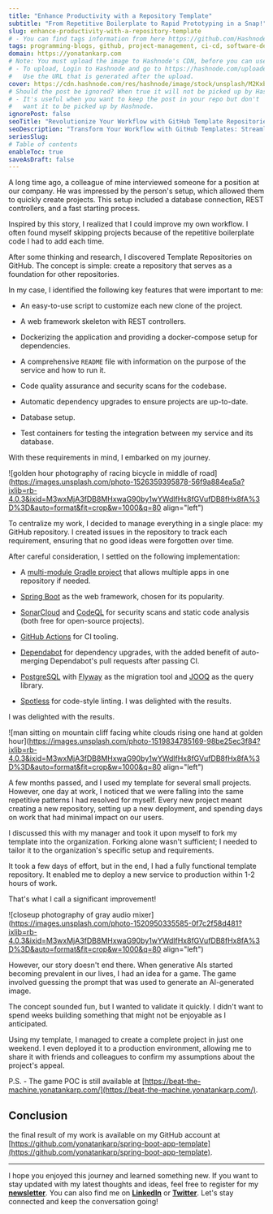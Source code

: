 ```yaml
---
title: "Enhance Productivity with a Repository Template"
subtitle: "From Repetitive Boilerplate to Rapid Prototyping in a Snap!"
slug: enhance-productivity-with-a-repository-template
# - You can find tags information from here https://github.com/Hashnode/support/blob/main/misc/tags.json
tags: programming-blogs, github, project-management, ci-cd, software-development-tools
domain: https://yonatankarp.com
# Note: You must upload the image to Hashnode's CDN, before you can use it here.
# - To upload, Login to Hashnode and go to https://hashnode.com/uploader
#   Use the URL that is generated after the upload.
cover: https://cdn.hashnode.com/res/hashnode/image/stock/unsplash/M2Kxb80gqcc/upload/35dc7cae9ebbacd3bcd2c3047cc867a8.jpeg
# Should the post be ignored? When true it will not be picked up by Hashnode.
# - It's useful when you want to keep the post in your repo but don't
#   want it to be picked up by Hashnode.
ignorePost: false
seoTitle: "Revolutionize Your Workflow with GitHub Template Repositories"
seoDescription: "Transform Your Workflow with GitHub Templates: Streamline project management, automate CI/CD, and boost productivity with versatile repositories"
seriesSlug:
# Table of contents
enableToc: true
saveAsDraft: false
---
```



A long time ago, a colleague of mine interviewed someone for a position at our company. He was impressed by the person's setup, which allowed them to quickly create projects. This setup included a database connection, REST controllers, and a fast starting process.

Inspired by this story, I realized that I could improve my own workflow. I often found myself skipping projects because of the repetitive boilerplate code I had to add each time.

After some thinking and research, I discovered Template Repositories on GitHub. The concept is simple: create a repository that serves as a foundation for other repositories.

In my case, I identified the following key features that were important to me:

* An easy-to-use script to customize each new clone of the project.
    
* A web framework skeleton with REST controllers.
    
* Dockerizing the application and providing a docker-compose setup for dependencies.
    
* A comprehensive `README` file with information on the purpose of the service and how to run it.
    
* Code quality assurance and security scans for the codebase.
    
* Automatic dependency upgrades to ensure projects are up-to-date.
    
* Database setup.
    
* Test containers for testing the integration between my service and its database.
    

With these requirements in mind, I embarked on my journey.

![golden hour photography of racing bicycle in middle of road](https://images.unsplash.com/photo-1526359395878-56f9a884ea5a?ixlib=rb-4.0.3&ixid=M3wxMjA3fDB8MHxwaG90by1wYWdlfHx8fGVufDB8fHx8fA%3D%3D&auto=format&fit=crop&w=1000&q=80 align="left")

To centralize my work, I decided to manage everything in a single place: my GitHub repository. I created issues in the repository to track each requirement, ensuring that no good ideas were forgotten over time.

After careful consideration, I settled on the following implementation:

* A [multi-module Gradle project](https://docs.gradle.org/current/userguide/multi_project_builds.html) that allows multiple apps in one repository if needed.
    
* [Spring Boot](https://spring.io/projects/spring-boot) as the web framework, chosen for its popularity.
    
* [SonarCloud](https://www.sonarsource.com/products/sonarcloud/) and [CodeQL](https://codeql.github.com/) for security scans and static code analysis (both free for open-source projects).
    
* [GitHub Actions](https://github.com/features/actions) for CI tooling.
    
* [Dependabot](https://github.blog/2020-06-01-keep-all-your-packages-up-to-date-with-dependabot/) for dependency upgrades, with the added benefit of auto-merging Dependabot's pull requests after passing CI.
    
* [PostgreSQL](https://www.postgresql.org/) with [Flyway](https://flywaydb.org/) as the migration tool and [JOOQ](https://www.jooq.org/) as the query library.
    
* [Spotless](https://github.com/diffplug/spotless) for code-style linting. I was delighted with the results.
    

I was delighted with the results.

![man sitting on mountain cliff facing white clouds rising one hand at golden hour](https://images.unsplash.com/photo-1519834785169-98be25ec3f84?ixlib=rb-4.0.3&ixid=M3wxMjA3fDB8MHxwaG90by1wYWdlfHx8fGVufDB8fHx8fA%3D%3D&auto=format&fit=crop&w=1000&q=80 align="left")

A few months passed, and I used my template for several small projects. However, one day at work, I noticed that we were falling into the same repetitive patterns I had resolved for myself. Every new project meant creating a new repository, setting up a new deployment, and spending days on work that had minimal impact on our users.

I discussed this with my manager and took it upon myself to fork my template into the organization. Forking alone wasn't sufficient; I needed to tailor it to the organization's specific setup and requirements.

It took a few days of effort, but in the end, I had a fully functional template repository. It enabled me to deploy a new service to production within 1-2 hours of work.

That's what I call a significant improvement!

![closeup photography of gray audio mixer](https://images.unsplash.com/photo-1520950335585-0f7c2f58d481?ixlib=rb-4.0.3&ixid=M3wxMjA3fDB8MHxwaG90by1wYWdlfHx8fGVufDB8fHx8fA%3D%3D&auto=format&fit=crop&w=1000&q=80 align="left")

However, our story doesn't end there. When generative AIs started becoming prevalent in our lives, I had an idea for a game. The game involved guessing the prompt that was used to generate an AI-generated image.

The concept sounded fun, but I wanted to validate it quickly. I didn't want to spend weeks building something that might not be enjoyable as I anticipated.

Using my template, I managed to create a complete project in just one weekend. I even deployed it to a production environment, allowing me to share it with friends and colleagues to confirm my assumptions about the project's appeal.

P.S. - The game POC is still available at [https://beat-the-machine.yonatankarp.com/](https://beat-the-machine.yonatankarp.com/).

## Conclusion

the final result of my work is available on my GitHub account at [https://github.com/yonatankarp/spring-boot-app-template](https://github.com/yonatankarp/spring-boot-app-template).

---

I hope you enjoyed this journey and learned something new. If you want to stay updated with my latest thoughts and ideas, feel free to register for my [**newsletter**](https://yonatankarp.com/newsletter). You can also find me on [**LinkedIn**](https://www.linkedin.com/in/yonatankarp/) or [**Twitter**](https://twitter.com/yonatan_karp). Let's stay connected and keep the conversation going!
